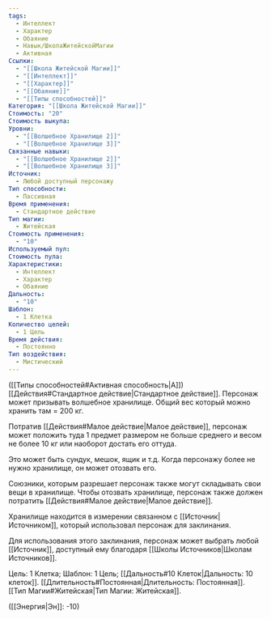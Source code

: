 ```yaml
---
tags:
  - Интеллект
  - Характер
  - Обаяние
  - Навык/ШколаЖитейскойМагии
  - Активная
Ссылки:
  - "[[Школа Житейской Магии]]"
  - "[[Интеллект]]"
  - "[[Характер]]"
  - "[[Обаяние]]"
  - "[[Типы способностей]]"
Категория: "[[Школа Житейской Магии]]"
Стоимость: "20"
Стоимость выкупа: 
Уровни:
  - "[[Волшебное Хранилище 2]]"
  - "[[Волшебное Хранилище 3]]"
Связанные навыки:
  - "[[Волшебное Хранилище 2]]"
  - "[[Волшебное Хранилище 3]]"
Источник:
  - Любой доступный персонажу
Тип способности:
  - Пассивная
Время применения:
  - Стандартное действие
Тип магии:
  - Житейская
Стоимость применения:
  - "10"
Используемый пул: 
Стоимость пула: 
Характеристики:
  - Интеллект
  - Характер
  - Обаяние
Дальность:
  - "10"
Шаблон:
  - 1 Клетка
Количество целей:
  - 1 Цель
Время действия:
  - Постоянно
Тип воздействия:
  - Мистический
---
```

([[Типы способностей#Активная способность|А]]) [[Действия#Стандартное действие|Стандартное действие]]. Персонаж может призывать волшебное хранилище. Общий вес который можно хранить там = 200 кг.

Потратив [[Действия#Малое действие|Малое действие]], персонаж может положить туда 1 предмет размером не больше среднего и весом не более 10 кг или наоборот достать его оттуда.  

Это может быть сундук, мешок, ящик и т.д. Когда персонажу более не нужно хранилище, он может отозвать его.

Союзники, которым разрешает персонаж также могут складывать свои вещи в хранилище.  Чтобы отозвать хранилище, персонаж также должен потратить [[Действия#Малое действие|Малое действие]]. 

Хранилище находится в измерении связанном с [[Источник|Источником]], который использовал персонаж для заклинания. 

Для использования этого заклинания, персонаж может выбрать любой [[Источник]], доступный ему благодаря [[Школы Источников|Школам Источников]].

Цель: 1 Клетка; Шаблон: 1 Цель; [[Дальность#10 Клеток|Дальность: 10 клеток]].  [[Длительность#Постоянная|Длительность: Постоянная]]. [[Тип Магии#Житейская|Тип Магии: Житейская]].

([[Энергия|Эн]]: -10)